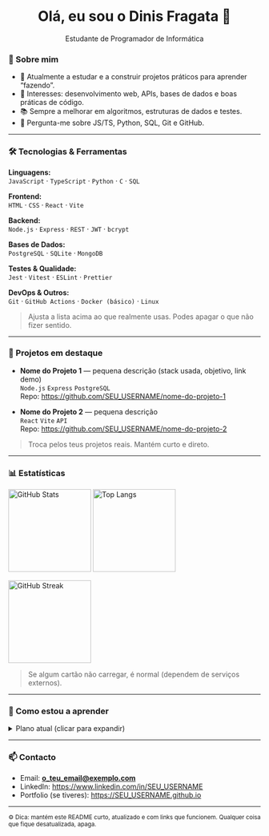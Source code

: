<!-- Perfil README - substitui SEU_USERNAME e O TEU NOME -->

<h1 align="center">Olá, eu sou o Dinis Fragata 👋</h1>

<p align="center">
  Estudante de Programador de Informática
</p>


### 🚀 Sobre mim
- 🎯 Atualmente a estudar e a construir projetos práticos para aprender “fazendo”.
- 🧠 Interesses: desenvolvimento web, APIs, bases de dados e boas práticas de código.
- 📚 Sempre a melhorar em algoritmos, estruturas de dados e testes.
- 💬 Pergunta-me sobre JS/TS, Python, SQL, Git e GitHub.

---

### 🛠️ Tecnologias & Ferramentas
<div>
  
**Linguagens:**  
`JavaScript` · `TypeScript` · `Python` · `C` · `SQL`

**Frontend:**  
`HTML` · `CSS` · `React` · `Vite`

**Backend:**  
`Node.js` · `Express` · `REST` · `JWT` · `bcrypt`

**Bases de Dados:**  
`PostgreSQL` · `SQLite` · `MongoDB`

**Testes & Qualidade:**  
`Jest` · `Vitest` · `ESLint` · `Prettier`

**DevOps & Outros:**  
`Git` · `GitHub Actions` · `Docker (básico)` · `Linux`

</div>

> Ajusta a lista acima ao que realmente usas. Podes apagar o que não fizer sentido.

---

### 📌 Projetos em destaque
- **Nome do Projeto 1** — pequena descrição (stack usada, objetivo, link demo)  
  `Node.js` `Express` `PostgreSQL`  
  Repo: https://github.com/SEU_USERNAME/nome-do-projeto-1

- **Nome do Projeto 2** — pequena descrição  
  `React` `Vite` `API`  
  Repo: https://github.com/SEU_USERNAME/nome-do-projeto-2

> Troca pelos teus projetos reais. Mantém curto e direto.

---

### 📊 Estatísticas
<p align="left">
  <img height="165" src="https://github-readme-stats.vercel.app/api?username=SEU_USERNAME&show_icons=true&hide_title=true&include_all_commits=true&count_private=true" alt="GitHub Stats"/>
  <img height="165" src="https://github-readme-stats.vercel.app/api/top-langs/?username=SEU_USERNAME&layout=compact&langs_count=8" alt="Top Langs"/>
</p>

<p align="left">
  <img height="165" src="https://streak-stats.demolab.com?user=SEU_USERNAME" alt="GitHub Streak"/>
</p>

> Se algum cartão não carregar, é normal (dependem de serviços externos).

---

### 🧭 Como estou a aprender
<details>
  <summary>Plano atual (clicar para expandir)</summary>

- Revisão de fundamentos de **algoritmos** e **estruturas de dados**
- Projetos pequenos semanais (CRUDs, APIs, scripts de automação)
- Leitura de código de outros devs e refatoração
- Escrever testes para consolidar conhecimento
</details>

---

### 📫 Contacto
- Email: **o_teu_email@exemplo.com**
- LinkedIn: https://www.linkedin.com/in/SEU_USERNAME
- Portfolio (se tiveres): https://SEU_USERNAME.github.io

---

<sub>⚙️ Dica: mantém este README curto, atualizado e com links que funcionem. Qualquer coisa que fique desatualizada, apaga.</sub>
